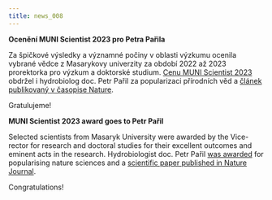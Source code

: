```yaml
---
title: news_008
---
```

<div class="cz">

**Ocenění MUNI Scientist 2023 pro Petra Pařila**

Za špičkové výsledky a významné počiny v oblasti výzkumu ocenila vybrané vědce z Masarykovy univerzity za období 2022 až 2023 prorektorka pro výzkum a doktorské studium. [Cenu MUNI Scientist 2023](https://gamu.muni.cz/aktuality/oceneni-muni-scientist-2023) obdržel i hydrobiolog doc. Petr Pařil za popularizaci přírodních věd a [článek publikovaný v časopise Nature](https://www.nature.com/articles/s41586-023-06400-1). 

Gratulujeme!

</div>

<div class="en">

**MUNI Scientist 2023 award goes to Petr Pařil**

Selected scientists from Masaryk University were awarded by the Vice-rector for research and doctoral studies for their excellent outcomes and eminent acts in the research. Hydrobiologist doc. Petr Pařil [was awarded](https://gamu.muni.cz/aktuality/oceneni-muni-scientist-2023) for popularising nature sciences and a [scientific paper published in Nature Journal](https://www.nature.com/articles/s41586-023-06400-1).

Congratulations!

</div>